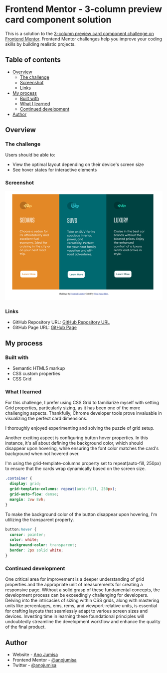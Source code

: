 # Frontend Mentor - 3-column preview card component solution

This is a solution to the [3-column preview card component challenge on Frontend Mentor](https://www.frontendmentor.io/challenges/3column-preview-card-component-pH92eAR2-). Frontend Mentor challenges help you improve your coding skills by building realistic projects.

## Table of contents

- [Overview](#overview)
  - [The challenge](#the-challenge)
  - [Screenshot](#screenshot)
  - [Links](#links)
- [My process](#my-process)
  - [Built with](#built-with)
  - [What I learned](#what-i-learned)
  - [Continued development](#continued-development)
- [Author](#author)

## Overview

### The challenge

Users should be able to:

- View the optimal layout depending on their device's screen size
- See hover states for interactive elements

### Screenshot

![Result Preview](images/Result-preview%20Frontend%20Mentor%203-column%20preview%20card%20component.png)

### Links

- GitHub Repository URL: [GitHub Repository URL](https://github.com/anojumisa/3-column-preview-card)
- GitHub Page URL: [GitHub Page](https://anojumisa.github.io/3-column-preview-card/)

## My process

### Built with

- Semantic HTML5 markup
- CSS custom properties
- CSS Grid

### What I learned

For this challenge, I prefer using CSS Grid to familiarize myself with setting Grid properties, particularly sizing, as it has been one of the more challenging aspects. Thankfully, Chrome developer tools prove invaluable in visualizing the perfect card dimensions.

I thoroughly enjoyed experimenting and solving the puzzle of grid setup.

Another exciting aspect is configuring button hover properties. In this instance, it's all about defining the background color, which should disappear upon hovering, while ensuring the font color matches the card's background when not hovered over.

I'm using the grid-template-columns property set to repeat(auto-fill, 250px) to ensure that the cards wrap dynamically based on the screen size.

```css
.container {
  display: grid;
  grid-template-columns: repeat(auto-fill, 250px);
  grid-auto-flow: dense;
  margin: 2vw 8vh;
}
```

To make the background color of the button disappear upon hovering, I'm utilizing the transparent property.

```css
button:hover {
  cursor: pointer;
  color: white;
  background-color: transparent;
  border: 2px solid white;
}
```

### Continued development

One critical area for improvement is a deeper understanding of grid properties and the appropriate unit of measurements for creating a responsive page. Without a solid grasp of these fundamental concepts, the development process can be exceedingly challenging for developers. Delving into the intricacies of sizing within CSS grids, along with mastering units like percentages, ems, rems, and viewport-relative units, is essential for crafting layouts that seamlessly adapt to various screen sizes and devices. Investing time in learning these foundational principles will undoubtedly streamline the development workflow and enhance the quality of the final product.

## Author

- Website - [Ano Jumisa](https://www.anojumisa.com)
- Frontend Mentor - [@anojumisa](https://www.frontendmentor.io/profile/anojumisa)
- Twitter - [@anojumisa](https://www.twitter.com/anojumisa)
